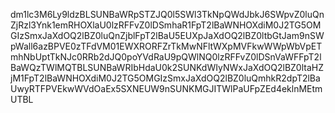 dm1lc3M6Ly9ldzBLSUNBaWRpSTZJQ0l5SWl3TkNpQWdJbkJ6SWpvZ0luQnZjRzl3Ynk1emRHOXlaU0lzRFFvZ0lDSmhaR1FpT2lBaWNHOXdiM0J2TG5OMGIzSmxJaXdOQ2lBZ0luQnZjblFpT2lBaU5EUXpJaXdOQ2lBZ0ltbGtJam9nSWpWall6azBPVE0zTFdVM01EWXRORFZrTkMwNFltWXpMVFkwWWpWbVpETmhNbUptTkNJc0RRb2dJQ0poYVdRaU9pQWlNQ0lzRFFvZ0lDSnVaWFFpT2lBaWQzTWlMQTBLSUNBaWRIbHdaU0k2SUNKdWIyNWxJaXdOQ2lBZ0ltaHZjM1FpT2lBaWNHOXdiM0J2TG5OMGIzSmxJaXdOQ2lBZ0luQmhkR2dpT2lBaUwyRTFPVEkwWVdOaEx5SXNEUW9nSUNKMGJITWlPaUFpZEd4eklnMEtmUTBL
